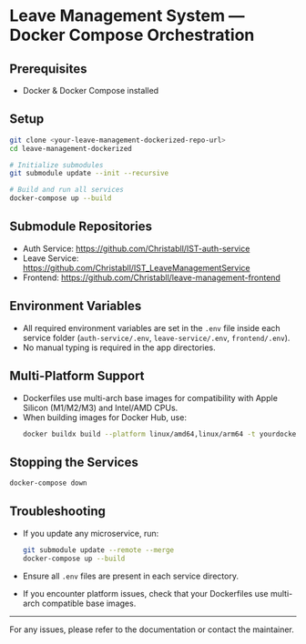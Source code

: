 # Leave Management System — Docker Compose Orchestration

## Prerequisites

- Docker & Docker Compose installed

## Setup

```bash
git clone <your-leave-management-dockerized-repo-url>
cd leave-management-dockerized

# Initialize submodules
git submodule update --init --recursive

# Build and run all services
docker-compose up --build
```

## Submodule Repositories

- Auth Service: https://github.com/Christabll/IST-auth-service
- Leave Service: https://github.com/Christabll/IST_LeaveManagementService
- Frontend: https://github.com/Christabll/leave-management-frontend

## Environment Variables

- All required environment variables are set in the `.env` file inside each service folder (`auth-service/.env`, `leave-service/.env`, `frontend/.env`).
- No manual typing is required in the app directories.

## Multi-Platform Support

- Dockerfiles use multi-arch base images for compatibility with Apple Silicon (M1/M2/M3) and Intel/AMD CPUs.
- When building images for Docker Hub, use:
  ```bash
  docker buildx build --platform linux/amd64,linux/arm64 -t yourdockerhub/servicename:tag --push .
  ```

## Stopping the Services

```bash
docker-compose down
```

## Troubleshooting

- If you update any microservice, run:
  ```bash
  git submodule update --remote --merge
  docker-compose up --build
  ```

- Ensure all `.env` files are present in each service directory.
- If you encounter platform issues, check that your Dockerfiles use multi-arch compatible base images.

---

For any issues, please refer to the documentation or contact the maintainer. 